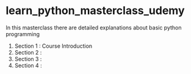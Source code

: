 # learn_python_masterclass_udemy
In this masterclass there are detailed explanations about basic python programming
1. Section 1 : Course Introduction
2. Section 2 : 
3. Section 3 : 
4. Section 4 : 
